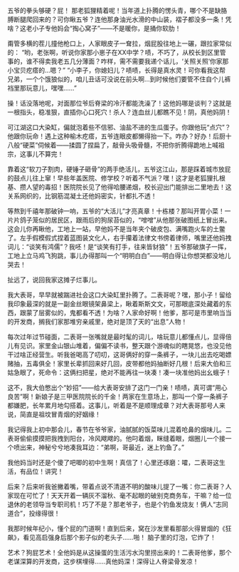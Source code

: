 五爷的拳头够硬？屁！ 那老狐狸精着呢！当年道上扑腾的愣头青，哪个不是缺胳膊断腿爬回来的？可你瞅五爷？连他那身油光水滑的中山装，褶子都没多一条！凭啥？这老小子专他妈会“掏心窝子”——不是暖你，是捅你软肋！

甭管多横的茬儿撞他枪口上，人家眼皮子一耷拉，烟屁股往地上一碾，跟拉家常似的：
“哟，老张啊，听说你家那小崽子在XX中学？啧，不巧了，从校长到区里管事的，谁不得卖我老五几分薄面？咋样，需不需要我递个话儿，‘关照关照’你家那小宝贝疙瘩的…嗯？”
“小李子，你媳妇儿？啧啧，长得是真水灵！可你看我这帮兄弟，一个个饿狼似的，咱儿丑话可没说在前头啊…到时候他们要管不住自个儿裤裆里那玩意儿，嘿嘿……”

操！话没落地呢，对面那位爷后脊梁的冷汗都能洗澡了！这他妈哪是谈判？这就是一根指头，稳准狠，直插你心口死穴！杀人？连血丝儿都瞧不见！阴，真他妈阴！

可江湖这口大染缸，偏就泡着些不信邪、油盐不进的生瓜蛋子。你跟他玩“点穴”？他跟你玩命！遇上这种榆木疙瘩，五爷连眼皮都懒得抬一下。咋办？好办！后厨十八般“硬菜”伺候着——揉圆了捏扁了，敲骨头吸骨髓，不把你折腾得跪地上喊祖宗，这事儿不算完！

靠着这“软刀子割肉，硬锤子砸骨”的两手绝活儿，五爷这江山，那是踩着城市放屁的鼓点儿往上窜！早些年盖医院、修学校？听着不气派？嘿！这才是老狐狸扎根基、攒人望的毒招！医院院长见了他得哈腰递烟，校长迎出门能排出二里地去！这关系网织的，比钢筋混凝土还他妈密实，针都扎不透！

等熬到千禧年那破钟一响，五爷的“大活儿”才亮真章！十栋楼？那叫开胃小菜！一片片鸽子笼似的居民区，跟雨后的狗尿苔似的，“噌噌”从他那张破图纸上冒出来。这会儿你再瞅他，工地上一站，早他妈不是当年夹个破皮包、满嘴跑火车的土鳖了。左手假模假式捏着蓝图装文化人，右手攥着法律文书傍着律师，嘴里还他妈拽词儿：“谈笑有鸿儒”？我呸！是“谈笑有打手，往来皆豺狼”！五爷那破旗子一挥，工地上立马鸡飞狗跳，事儿办得那叫一个“明明白白”——明白得让你想哭都没地儿哭去！

扯远了，说回我家这摊子烂事儿。

我大表哥，早早就被踹进社会这口大染缸里扑腾了。二表哥呢？嘿，那小子！留给我印象最深的就是一副金丝眼镜架鼻梁上，瞅着斯斯文文，可那眼底深处藏着的东西，跟蒙了层雾似的，鬼都看不透！为啥？人家命好啊！他爹，那可是市里响当当的开发商，搁我们家那堆穷亲戚里，绝对是顶了天的“出息”人物！

每次过年过节碰面，二表哥一张嘴就是最时髦的词儿，啥玩意儿都懂点儿，显得倍儿有见识。家里金山银山堆着，偏偏不读书，整天跟个游魂似的瞎晃悠，也没见他干过啥正经营生。听我爸喝高了叨叨，这哥俩好的穿一条裤子，一块儿出去吃喝嫖赌抽，五毒俱全！家里长辈抓回来好几回，皮带都他妈抽断好几根！后来大伯和三姑急眼了，死命令：这俩扫把星，绝对不能再往一块凑！凑一块准他妈出幺蛾子！

这不，我大伯憋出个“妙招”——给大表哥安排了这门一门亲！啧啧，真可谓“用心良苦”啊！新娘子是三甲医院院长的千金！两家在生意场上，那叫一个穿一条裤子都嫌肥，长年累月地勾搭着。这事儿，听着是不是顺理成章？对大表哥那号人来说，简直是祖坟冒青烟的好姻缘！

我记得我上初中那会儿，春节在爷爷家，油腻腻的饭菜味儿混着呛鼻的烟味儿。二表哥偷偷摸摸把我拽到阳台，冷风飕飕的。他叼着烟，眯缝着眼，烟圈儿一个接一个喷出来，神秘兮兮地凑我耳边：“弟啊，哥最近，迷上钓鱼了。”

我他妈当时还是个傻了吧唧的初中生啊！真信了！心里还琢磨：嚯，二表哥这生活，有品位！讲究！

后来？后来听我爸撇着嘴，带着点说不清道不明的酸味儿提了一嘴：你二表哥？人家现在可忙了！天天开着一辆灰不溜秋、毫不起眼的破别克商务车，干嘛？给一位退休的老领导当专职司机！巧了不是？那老爷子，也是个钓鱼发烧友！俩人“志同道合”，投缘得很！

我那时候年纪小，懂个屁的门道啊！直到后来，窝在沙发里看那部火得冒烟的《狂飙》，看见高启强身后那个影子似的老头子……啪！ 脑子里的灯泡，它炸了！

艺术？狗屁艺术！全他妈是从这操蛋的生活污水沟里捞出来的！二表哥他爹，那个老谋深算的开发商，这步棋埋得……真他妈深！深得让人脊梁骨发凉！

